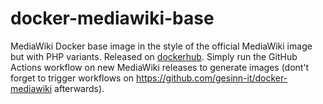 # docker-mediawiki-base
MediaWiki Docker base image in the style of the official MediaWiki image but with PHP variants. Released on [dockerhub](https://hub.docker.com/r/gesinn/mediawiki-base). Simply run the GitHub Actions workflow on new MediaWiki releases to generate images (dont't forget to trigger workflows on https://github.com/gesinn-it/docker-mediawiki afterwards).

